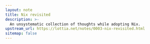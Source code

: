 ```yaml
---
layout: note
title: Nix revisited
description: >-
  An unsystematic collection of thoughts while adopting Nix.
upstream_url: https://lottia.net/notes/0003-nix-revisited.html
sitemap: false
---
```

